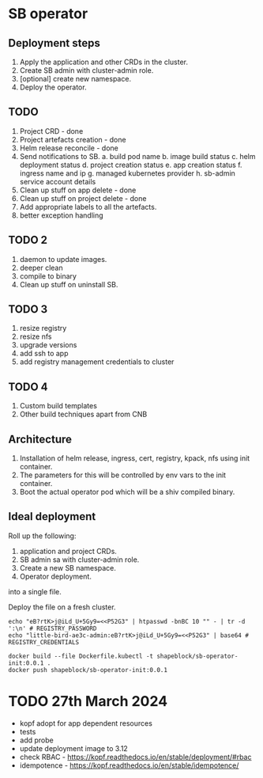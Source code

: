 # SB operator

## Deployment steps

1. Apply the application and other CRDs in the cluster.
2. Create SB admin with cluster-admin role.
3. [optional] create new namespace.
4. Deploy the operator.

## TODO

1. Project CRD - done
2. Project artefacts creation - done
3. Helm release reconcile - done
4. Send notifications to SB.
    a. build pod name
    b. image build status
    c. helm deployment status
    d. project creation status
    e. app creation status
    f. ingress name and ip
    g. managed kubernetes provider
    h. sb-admin service account details
5. Clean up stuff on app delete - done
6. Clean up stuff on project delete - done
8. Add appropriate labels to all the artefacts.
9. better exception handling

## TODO 2

1. daemon to update images.
2. deeper clean
3. compile to binary
4. Clean up stuff on uninstall SB.

## TODO 3

1. resize registry
2. resize nfs
3. upgrade versions
4. add ssh to app
5. add registry management credentials to cluster

## TODO 4

1. Custom build templates
2. Other build techniques apart from CNB

## Architecture

1. Installation of helm release, ingress, cert, registry, kpack, nfs using init container.
2. The parameters for this will be controlled by env vars to the init container.
3. Boot the actual operator pod which will be a shiv compiled binary.

## Ideal deployment

Roll up the following:
1. application and project CRDs.
2. SB admin sa with cluster-admin role.
3. Create a new SB namespace.
4. Operator deployment.

into a single file.

Deploy the file on a fresh cluster.

```
echo "eB?rtK>j@iLd_U+5Gy9=<<P52G3" | htpasswd -bnBC 10 "" - | tr -d ':\n' # REGISTRY_PASSWORD
echo "little-bird-ae3c-admin:eB?rtK>j@iLd_U+5Gy9=<<P52G3" | base64 # REGISTRY_CREDENTIALS
```



```
docker build --file Dockerfile.kubectl -t shapeblock/sb-operator-init:0.0.1 .
docker push shapeblock/sb-operator-init:0.0.1
```

# TODO 27th March 2024
- kopf adopt for app dependent resources
- tests
- add probe
- update deployment image to 3.12
- check RBAC - https://kopf.readthedocs.io/en/stable/deployment/#rbac
- idempotence - https://kopf.readthedocs.io/en/stable/idempotence/

